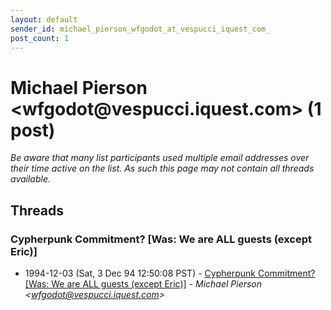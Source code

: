 ```yaml
---
layout: default
sender_id: michael_pierson_wfgodot_at_vespucci_iquest_com_
post_count: 1
---
```


# Michael Pierson <wfgodot<span>@</span>vespucci.iquest.com> (1 post)

_Be aware that many list participants used multiple email addresses over their time active on the list. As such this page may not contain all threads available._

## Threads

### Cypherpunk Commitment? [Was: We are ALL guests (except Eric)]
+ 1994-12-03 (Sat, 3 Dec 94 12:50:08 PST) - [Cypherpunk Commitment? [Was: We are ALL guests (except Eric)]](/archive/1994/12/5d287b915d11b10af873df0a4f9cbe544a321b1260b514681907af37a01b6709) - _Michael Pierson \<wfgodot@vespucci.iquest.com\>_

